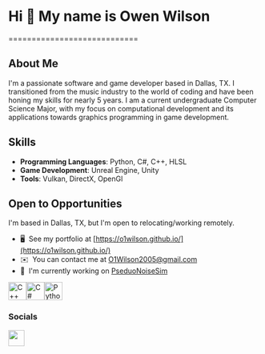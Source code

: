 # Hi 👋 My name is Owen Wilson
============================

## About Me
I'm a passionate software and game developer based in Dallas, TX. I transitioned from the music industry to the world of coding and have been honing my skills for nearly 5 years. I am a current undergraduate Computer Science Major, with my focus on computational development and its applications towards graphics programming in game development. 

## Skills
- **Programming Languages**: Python, C#, C++, HLSL
- **Game Development**: Unreal Engine, Unity
- **Tools**: Vulkan, DirectX, OpenGl

## Open to Opportunities
I'm based in Dallas, TX, but I'm open to relocating/working remotely.

* 🖥️  See my portfolio at [https://o1wilson.github.io/](https://o1wilson.github.io/)
* ✉️  You can contact me at [O1Wilson2005@gmail.com](mailto:O1Wilson2005@gmail.com)
* 🚀  I'm currently working on [PseduoNoiseSim](https://github.com/O1Wilson/PseudoNoiseSim)

<p align="left">
<a href="https://docs.microsoft.com/en-us/cpp/?view=msvc-170" target="_blank" rel="noreferrer"><img src="https://raw.githubusercontent.com/danielcranney/readme-generator/main/public/icons/skills/cplusplus-colored.svg" width="36" height="36" alt="C++" /></a><a href="https://docs.microsoft.com/en-us/dotnet/csharp/" target="_blank" rel="noreferrer"><img src="https://raw.githubusercontent.com/danielcranney/readme-generator/main/public/icons/skills/csharp-colored.svg" width="36" height="36" alt="C#" /></a><a href="https://www.python.org/" target="_blank" rel="noreferrer"><img src="https://raw.githubusercontent.com/danielcranney/readme-generator/main/public/icons/skills/python-colored.svg" width="36" height="36" alt="Python" /></a>
</p>


### Socials

<a href="https://www.linkedin.com/in/owen-wilson-861147225" target="_blank" rel="noreferrer"> <picture> <source media="(prefers-color-scheme: dark)" srcset="https://raw.githubusercontent.com/danielcranney/readme-generator/main/public/icons/socials/linkedin-dark.svg" /> <source media="(prefers-color-scheme: light)" srcset="https://raw.githubusercontent.com/danielcranney/readme-generator/main/public/icons/socials/linkedin.svg" /> <img src="https://raw.githubusercontent.com/danielcranney/readme-generator/main/public/icons/socials/linkedin.svg" width="32" height="32" /> </picture> </a></p>
